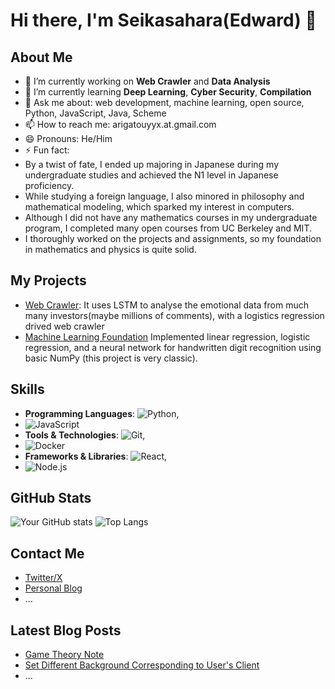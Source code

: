 # Hi there, I'm Seikasahara(Edward) 👋

## About Me
- 🔭 I’m currently working on **Web Crawler** and **Data Analysis**
- 🌱 I’m currently learning **Deep Learning**, **Cyber Security**, **Compilation**
- 💬 Ask me about: web development, machine learning, open source, Python, JavaScript, Java, Scheme
- 📫 How to reach me: arigatouyyx.at.gmail.com
- 😄 Pronouns: He/Him
- ⚡ Fun fact:
- By a twist of fate, I ended up majoring in Japanese during my undergraduate studies and achieved the N1 level in Japanese proficiency.
- While studying a foreign language, I also minored in philosophy and mathematical modeling, which sparked my interest in computers.
- Although I did not have any mathematics courses in my undergraduate program, I completed many open courses from UC Berkeley and MIT.
- I thoroughly worked on the projects and assignments, so my foundation in mathematics and physics is quite solid.

## My Projects
- [Web Crawler](https://github.com/SeiKasahara/FinancialCrawler): It uses LSTM to analyse the emotional data from much many investors(maybe millions of comments), with a logistics regression drived web crawler
- [Machine Learning Foundation](https://github.com/SeiKasahara/MachineLearningEx) Implemented linear regression, logistic regression, and a neural network for handwritten digit recognition using basic NumPy (this project is very classic).

## Skills
- **Programming Languages**: ![Python](https://img.shields.io/badge/Python-3776AB?style=flat&logo=python&logoColor=white),
- ![JavaScript](https://img.shields.io/badge/JavaScript-F7DF1E?style=flat&logo=javascript&logoColor=black)
- **Tools & Technologies**: ![Git](https://img.shields.io/badge/Git-F05032?style=flat&logo=git&logoColor=white),
- ![Docker](https://img.shields.io/badge/Docker-2496ED?style=flat&logo=docker&logoColor=white)
- **Frameworks & Libraries**: ![React](https://img.shields.io/badge/React-20232A?style=flat&logo=react&logoColor=61DAFB),
- ![Node.js](https://img.shields.io/badge/Node.js-339933?style=flat&logo=nodedotjs&logoColor=white)


## GitHub Stats
![Your GitHub stats](https://github-readme-stats.vercel.app/api?username=your-username&show_icons=true&theme=radical)
![Top Langs](https://github-readme-stats.vercel.app/api/top-langs/?username=your-username&layout=compact)

## Contact Me
- [Twitter/X](https://x.com/KirisameCalhoun)
- [Personal Blog](https://seikasahara.com)
- ...

## Latest Blog Posts
<!-- BLOG-POST-LIST:START -->
- [Game Theory Note](https://seikasahara.com/p/pqdm.html)
- [Set Different Background Corresponding to User's Client](https://seikasahara.com/p/1578.html)
- ...
<!-- BLOG-POST-LIST:END -->
